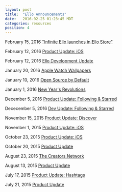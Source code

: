 ```yaml
---
layout: post
title:  "Ello Announcements"
date:   2016-02-25 01:23:45 MDT
categories: resources
position: 4
---
```


February 15, 2016
["Infinite Ello launches in Ello Store"](https://ello.co/elloblog/post/vzV3GwIcBSvmIlyKKbG-2Q)

February 12, 2016
[Product Update: iOS](https://ello.co/ello/post/FWGbtfCBEvVGaq1FbrU3dQ)

February 12, 2016
[Ello Development Update](https://ello.co/cacheflowe/post/X-OmEUPPwCVtjzOjojHdrA)

January 20, 2016
[Apple Watch Wallpapers](https://ello.co/elloblog/post/gnLdUUHjK6VQhaGKPZpG9w)

January 10, 2016
[Open Source by Default](https://ello.co/jayzes/post/tqLL-Z8U8GfbDySRk6wbKg)

January 1, 2016
[New Year's Revolutions](https://ello.co/budnitz/post/vpZztQRsg1ZH2-U2BuDUYg)

December 5, 2016
[Product Update: Following & Starred](https://ello.co/ello/post/XZ6Qkg6N9z9rhqO5rt12Pw)

Dececember 5, 2016
[Dev Update: Following & Starred](https://ello.co/ello/post/kXAmcLqi3iHrVIzfYsWhAA)

November 15, 2015
[Product Update: Discover](https://ello.co/elloblog/post/3QCX-udTieFLo61_p1KcLw)

November 1, 2015
[Product Update: iOS](https://ello.co/elloblog/post/rZWH5dWvye-XyWfluAyVUQ)

October 23, 2015
[Product Update: iOS](https://ello.co/dcdoran/post/zhhPtieW_KaDMHhQufRskw)

October 20, 2015
[Product Update](https://ello.co/dcdoran/post/-pRboJZTTQYoT1FvMK_7EQ)

August 23, 2015
[The Creators Network](https://ello.co/budnitz/post/iGohqvgmA0B_QW-hUnlZ3A)

August 13, 2015
[Product Update](https://ello.co/dcdoran/post/2BrpI81pcH_BOpgWyoIW5w)

July 17, 2015
[Product Update: Hashtags](https://ello.co/budnitz/post/96LExXWIj00q6hht8yPTWA)

July 21, 2015
[Product Update](https://ello.co/dcdoran/post/mAvdLOoQVmoYFOO-cbztIQ)
